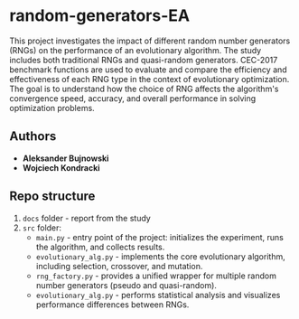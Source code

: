 # random-generators-EA

This project investigates the impact of different random number generators (RNGs) on the performance of an evolutionary algorithm. The study includes both traditional RNGs and quasi-random generators. CEC-2017 benchmark functions are used to evaluate and compare the efficiency and effectiveness of each RNG type in the context of evolutionary optimization. The goal is to understand how the choice of RNG affects the algorithm's convergence speed, accuracy, and overall performance in solving optimization problems.

## Authors

- **Aleksander Bujnowski** 
- **Wojciech Kondracki**

## Repo structure

1. `docs` folder - report from the study  
2. `src` folder:
    * `main.py` - entry point of the project: initializes the experiment, runs the algorithm, and collects results.
    * `evolutionary_alg.py` - implements the core evolutionary algorithm, including selection, crossover, and mutation.
    * `rng_factory.py` - provides a unified wrapper for multiple random number generators (pseudo and quasi-random).
    * `evolutionary_alg.py` - performs statistical analysis and visualizes performance differences between RNGs.